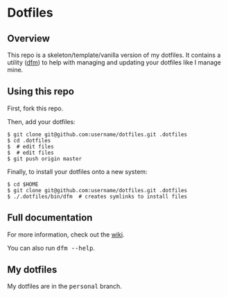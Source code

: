 # Dotfiles

## Overview

This repo is a skeleton/template/vanilla version of my dotfiles.  It contains a
utility ([dfm](https://github.com/justone/dfm)) to help with managing and updating your dotfiles like I manage mine.

## Using this repo

First, fork this repo.

Then, add your dotfiles:

    $ git clone git@github.com:username/dotfiles.git .dotfiles
    $ cd .dotfiles
    $  # edit files
    $  # edit files
    $ git push origin master

Finally, to install your dotfiles onto a new system:

    $ cd $HOME
    $ git clone git@github.com:username/dotfiles.git .dotfiles
    $ ./.dotfiles/bin/dfm  # creates symlinks to install files

## Full documentation

For more information, check out the [wiki](http://github.com/justone/dotfiles/wiki).

You can also run <tt>dfm --help</tt>.

## My dotfiles

My dotfiles are in the <tt>personal</tt> branch.

